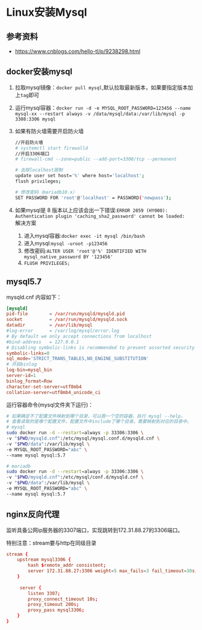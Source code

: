 # Linux安装Mysql

## 参考资料

* https://www.cnblogs.com/hello-tl/p/9238298.html

## docker安装mysql

1. 拉取mysql镜像：`docker pull mysql`,默认拉取最新版本，如果要指定版本加上`tag`即可
1. 运行mysql容器：`docker run -d -e MYSQL_ROOT_PASSWORD=123456 --name mysql-xx --restart always -v /data/mysql/data:/var/lib/mysql -p 3308:3306 mysql`
1. 如果有防火墙需要开启防火墙

    ```bash
    //开启防火墙
    # systemctl start firewalld
    //开启3306端口
    # firewall-cmd --zone=public --add-port=3308/tcp --permanent

    # 去除localhost限制
    update user set host='%' where host='localhost';
    flush privileges;

    # 修改密码（mariadb10.x）
    SET PASSWORD FOR 'root'@'localhost' = PASSWORD('newpass');
    ```

1. 如果mysql是 8 版本以上应该会出一下错误:`ERROR 2059 (HY000): Authentication plugin 'caching_sha2_password' cannot be loaded:`  
   解决方案  
   1. 进入mysql容器:`docker exec -it mysql /bin/bash`
   1. 进入mysql:`mysql -uroot -p123456`
   1. 修改密码:`ALTER USER 'root'@'%' IDENTIFIED WITH mysql_native_password BY '123456'`
   1. `FLUSH PRIVILEGES;`

## mysql5.7

mysqld.cnf 内容如下：

```conf
[mysqld]
pid-file        = /var/run/mysqld/mysqld.pid
socket          = /var/run/mysqld/mysqld.sock
datadir         = /var/lib/mysql
#log-error      = /var/log/mysql/error.log
# By default we only accept connections from localhost
#bind-address   = 127.0.0.1
# Disabling symbolic-links is recommended to prevent assorted security risks
symbolic-links=0
sql_mode='STRICT_TRANS_TABLES,NO_ENGINE_SUBSTITUTION'
# 开启binlog
log-bin=mysql_bin
server-id=1
binlog_format=Row
character-set-server=utf8mb4
collation-server=utf8mb4_unicode_ci
```

运行容器命令(mysql文件夹下运行)：

```bash
# 如果确定不了配置文件映射到哪个目录，可以跑一个空的容器，执行 mysql --help，
# 查看读取的是哪个配置文件，配置文件中include了哪个目录。需要映射到对应的目录中。
# mysql
sudo docker run -d --restart=always -p 33306:3306 \
-v "$PWD/mysqld.cnf":/etc/mysql/mysql.conf.d/mysqld.cnf \
-v "$PWD/data":/var/lib/mysql \
-e MYSQL_ROOT_PASSWORD="abc" \
--name mysql mysql:5.7

# mariadb
sudo docker run -d --restart=always -p 33306:3306 \
-v "$PWD/mysqld.cnf":/etc/mysql/conf.d/mysqld.cnf \
-v "$PWD/data":/var/lib/mysql \
-e MYSQL_ROOT_PASSWORD="abc" \
--name mysql mysql:5.7
```


## nginx反向代理

监听具备公网ip服务器的3307端口，实现跳转到172.31.88.27的3306端口。

特别注意：stream要与http在同级目录  

```conf
stream {
    upstream mysql3306 {
        hash $remote_addr consistent;
        server 172.31.88.27:3306 weight=5 max_fails=3 fail_timeout=30s;
    }
	
	 server {
        listen 3307;
        proxy_connect_timeout 10s;
        proxy_timeout 200s;
        proxy_pass mysql3306;
    }
}
```
